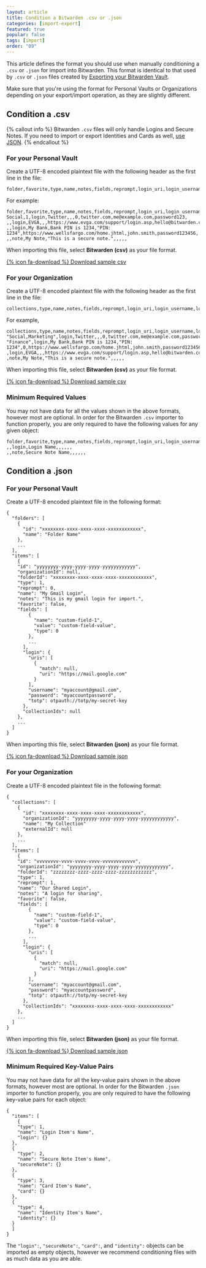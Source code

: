 ```yaml
---
layout: article
title: Condition a Bitwarden .csv or .json
categories: [import-export]
featured: true
popular: false
tags: [import]
order: "09"
---
```


This article defines the format you should use when manually conditioning a `.csv` or `.json` for import into Bitwarden. This format is identical to that used by `.csv` or `.json` files created by [Exporting your Bitwarden Vault]({{site.baseurl}}/article/export-your-data/).

Make sure that you're using the format for Personal Vaults or Organizations depending on your export/import operation, as they are slightly different.

## Condition a .csv

{% callout info %}
Bitwarden `.csv` files will only handle Logins and Secure Notes. If you need to import or export Identities and Cards as well, [use JSON](#condition-a-json).
{% endcallout %}

### For your Personal Vault

Create a UTF-8 encoded plaintext file with the following header as the first line in the file:

```
folder,favorite,type,name,notes,fields,reprompt,login_uri,login_username,login_password,login_totp
```
For example:
```
folder,favorite,type,name,notes,fields,reprompt,login_uri,login_username,login_password,login_totp
Social,1,login,Twitter,,,0,twitter.com,me@example.com,password123,
,,login,EVGA,,,https://www.evga.com/support/login.asp,hello@bitwarden.com,fakepassword,TOTPSEED123
,,login,My Bank,Bank PIN is 1234,"PIN: 1234",https://www.wellsfargo.com/home.jhtml,john.smith,password123456,
,,note,My Note,"This is a secure note.",,,,,
```

When importing this file, select **Bitwarden (csv)** as your file format.

[{% icon fa-download %} Download sample csv]({{site.baseurl}}/files/bitwarden_export.csv)

### For your Organization

Create a UTF-8 encoded plaintext file with the following header as the first line in the file:

```
collections,type,name,notes,fields,reprompt,login_uri,login_username,login_password,login_totp
```
For example,
```
collections,type,name,notes,fields,reprompt,login_uri,login_username,login_password,login_totp
"Social,Marketing",login,Twitter,,,0,twitter.com,me@example.com,password123,
"Finance",login,My Bank,Bank PIN is 1234,"PIN: 1234",0,https://www.wellsfargo.com/home.jhtml,john.smith,password123456,
,login,EVGA,,,https://www.evga.com/support/login.asp,hello@bitwarden.com,fakepassword,TOTPSEED123
,note,My Note,"This is a secure note.",,,,,
```
When importing this file, select **Bitwarden (csv)** as your file format.

[{% icon fa-download %} Download sample csv]({{site.baseurl}}/files/bitwarden_export_org.csv)

### Minimum Required Values

You may not have data for all the values shown in the above formats, however most are optional. In order for the Bitwarden `.csv` importer to function properly, you are only required to have the following values for any given object:

```
folder,favorite,type,name,notes,fields,reprompt,login_uri,login_username,login_password,login_totp
,,login,Login Name,,,,,,
,,note,Secure Note Name,,,,,,
```

## Condition a .json

### For your Personal Vault

Create a UTF-8 encoded plaintext file in the following format:

```
{
  "folders": [
    {
      "id": "xxxxxxxx-xxxx-xxxx-xxxx-xxxxxxxxxxxx",
      "name": "Folder Name"
    },
    ...
  ],
  "items": [
    {
    "id": "yyyyyyyy-yyyy-yyyy-yyyy-yyyyyyyyyyyy",
    "organizationId": null,
    "folderId": "xxxxxxxx-xxxx-xxxx-xxxx-xxxxxxxxxxxx",
    "type": 1,
    "reprompt": 0,
    "name": "My Gmail Login",
    "notes": "This is my gmail login for import.",
    "favorite": false,
    "fields": [
        {
          "name": "custom-field-1",
          "value": "custom-field-value",
          "type": 0
        },
        ...
      ],
      "login": {
        "uris": [
          {
            "match": null,
            "uri": "https://mail.google.com"
          }
        ],
        "username": "myaccount@gmail.com",
        "password": "myaccountpassword",
        "totp": otpauth://totp/my-secret-key
      },
      "collectionIds": null
    },
    ...
  ]
}
```
When importing this file, select **Bitwarden (json)** as your file format.

[{% icon fa-download %} Download sample json]({{site.baseurl}}/article/files/bitwarden_export.json)

### For your Organization

Create a UTF-8 encoded plaintext file in the following format:


```
{
  "collections": [
    {
      "id": "xxxxxxxx-xxxx-xxxx-xxxx-xxxxxxxxxxxx",
      "organizationId": "yyyyyyyy-yyyy-yyyy-yyyy-yyyyyyyyyyyy",
      "name": "My Collection"
      "externalId": null
    },
    ...
  ],
  "items": [
    {
    "id": "vvvvvvvv-vvvv-vvvv-vvvv-vvvvvvvvvvvv",
    "organizationId": "yyyyyyyy-yyyy-yyyy-yyyy-yyyyyyyyyyyy",
    "folderId": "zzzzzzzz-zzzz-zzzz-zzzz-zzzzzzzzzzzz",
    "type": 1,
    "reprompt": 1,
    "name": "Our Shared Login",
    "notes": "A login for sharing",
    "favorite": false,
    "fields": [
        {
          "name": "custom-field-1",
          "value": "custom-field-value",
          "type": 0
        },
        ...
      ],
      "login": {
        "uris": [
          {
            "match": null,
            "uri": "https://mail.google.com"
          }
        ],
        "username": "myaccount@gmail.com",
        "password": "myaccountpassword",
        "totp": otpauth://totp/my-secret-key
      },
      "collectionIds": "xxxxxxxx-xxxx-xxxx-xxxx-xxxxxxxxxxxx"
    },
    ...
  ]
}
```
When importing this file, select **Bitwarden (json)** as your file format.

[{% icon fa-download %} Download sample json]({{site.baseurl}}/article/files/bitwarden_org_export.json)

### Minimum Required Key-Value Pairs

You may not have data for all the key-value pairs shown in the above formats, however most are optional. In order for the Bitwarden `.json` importer to function properly, you are only required to have the following key-value pairs for each object:

```
{
  "items": [
    {
    "type": 1,
    "name": "Login Item's Name",
    "login": {}                         
  },
  {
    "type": 2,
    "name": "Secure Note Item's Name",
    "secureNote": {}                     
  },
  {
    "type": 3,
    "name": "Card Item's Name",
    "card": {}                         
  },
  {
    "type": 4,
    "name": "Identity Item's Name",
    "identity": {}                     
  }
  ]
}
```

The `"login":`, `"secureNote":`, `"card":`, and `"identity":` objects can be imported as empty objects, however we recommend conditioning files with as much data as you are able.
